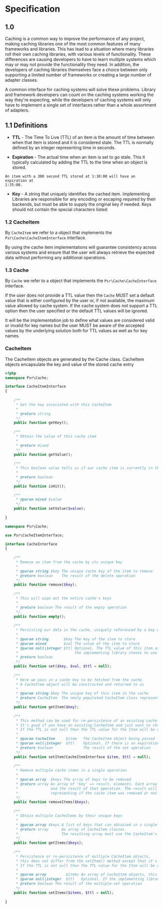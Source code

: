 # Specification

## 1.0
Caching is a common way to improve the performance of any project, making
caching libraries one of the most common features of many frameworks and
libraries. This has lead to a situation where many libraries roll their own
caching libraries, with various levels of functionality. These differences are
causing developers to have to learn multiple systems which may or may not
provide the functionality they need. In addition, the developers of caching
libraries themselves face a choice between only supporting a limited number
of frameworks or creating a large number of adapter classes.

A common interface for caching systems will solve these problems. Library and
framework developers can count on the caching systems working the way they're
expecting, while the developers of caching systems will only have to implement
a single set of interfaces rather than a whole assortment of adapters.

## 1.1 Definitions

*    **TTL** - The Time To Live (TTL) of an item is the amount of time between
when that item is stored and it is considered stale. The TTL is normally defined
by an integer representing time in seconds.

*    **Expiration** - The actual time when an item is set to go stale. This it
typically calculated by adding the TTL to the time when an object is stored.

    An item with a 300 second TTL stored at 1:30:00 will have an expiration at
    1:35:00.

*    **Key** - A string that uniquely identifies the cached item. Implementing
Libraries are responsible for any encoding or escaping required by their
backends, but must be able to supply the original key if needed. Keys should not
contain the special characters listed:

### 1.2 CacheItem

By `CacheItem` we refer to a object that implements the
`Psr\Cache\CacheItemInterface` interface.

By using the cache item implementations will guarantee consistency across
various systems and ensure that the user will always retrieve the expected data
without performing any additional operations.

### 1.3 Cache

By `Cache` we refer to a object that implements the `Psr\Cache\CacheInterface`
interface.

If the user does not provide a TTL value then the `Cache` MUST set a default
value that is either configured by the user or, if not available, the maximum
value allowed by cache system. If the cache system does not support a TTL
option then the user specified or the default TTL values will be ignored.

It will be the implementation job to define what values are considered valid
or invalid for key names but the user MUST be aware of the accepted values
by the underlying solution both for TTL values as well as for key names.


### CacheItem ###
The CacheItem objects are generated by the Cache class. CacheItem objects encapsulate the key and value of the stored cache entry

``` php
<?php
namespace Psr\Cache;

interface CacheItemInterface
{
    
    /**
     * Get the key associated with this CacheItem
     * 
     * @return string
     */
    public function getKey();
    
    /**
     * Obtain the value of this cache item
     * 
     * @return mixed
     */
    public function getValue();
    
    /**
     * This boolean value tells us if our cache item is currently in the cache or not
     * 
     * @return boolean
     */
    public function isHit();

    /**
     * @param mixed $value
     */
    public function setValue($value);
    
}
```


``` php
namespace Psr\Cache;

use Psr\CacheItemInterface;

interface CacheInterface
{
    
    /**
     * Remove an item from the cache by its unique key
     * 
     * @param string $key The unique cache key of the item to remove
     * @return boolean    The result of the delete operation
     */
    public function remove($key);
    
    /**
     * This will wipe out the entire cache's keys
     * 
     * @return boolean The result of the empty operation
     */
    public function empty();
    
    /**
     * Persisting our data in the cache, uniquely referenced by a key with an optional expiration TTL time.
     * 
     * @param string       $key The key of the item to store
     * @param mixed        $val The value of the item to store
     * @param null|integer $ttl Optional. The TTL value of this item as a timestamp for when it will expire if 
     *                          the implementing library choose to use this value
     * @return boolean
     */
    public function set($key, $val, $ttl = null);
    
    /**
     * Here we pass in a cache key to be fetched from the cache. 
     * A CacheItem object will be constructed and returned to us
     * 
     * @param string $key The unique key of this item in the cache
     * @return CacheItem  The newly populated CacheItem class representing the stored data in the cache
     */
    public function getItem($key);
    
    /**
     * This method can be used for re-persistence of an existing cache item after being retrieved from Cache->
     * It's good if you have an existing CacheItem and just want to change its value then you can stick it back in the cache
     * If the TTL is not null then the TTL value for the Item will be overwritten either by this new TTL value
     * 
     * @param CacheItem     $item   The CacheItem object being passed for persistence in the cache
     * @param null|integer  $ttl    Optional. If there is an expiration time for this object then this parameter is used.
     * @return boolean              The result of the set operation
     */
    public function setItem(CacheItemInterface $item, $ttl = null);
    
    /**
     * Remove multiple cache items in a single operation
     * 
     * @param array  $keys The array of keys to be removed
     * @return array An array of 'key' => result, elements. Each array row has the key being deleted 
     *               and the result of that operation. The result will be a boolean of true or false 
     *               representing if the cache item was removed or not
     */
    public function removeItems($keys);
    
    /**
     * Obtain multiple CacheItems by their unique keys
     * 
     * @param array $keys A list of keys that can obtained in a single operation.
     * @return array      An array of CacheItem classes. 
     *                    The resulting array must use the CacheItem's key as the associative key for the array.
     */
    public function getItems($keys);
    
    /**
     * Persistence or re-persistence of multiple CacheItem objects, 
     * this does not differ from the setItem() method except that it's setting multiple items at once
     * If the TTL is not null then the TTL value for the Item will be overwritten either by this new TTL value
     * 
     * @param array         $items An array of CacheItem objects, this is for a multiple-set operation.
     * @param null|integer  $ttl   Optional. If the implementing library has expiration support then the TTL timestamp value is passed in here. 
     * @return boolean The result of the multiple-set operation
     */
    public function setItems($items, $ttl = null);
     
}
```